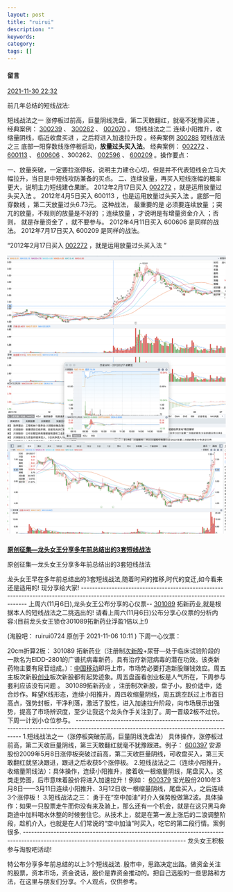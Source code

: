 ```yaml
---
layout: post
title: "ruirui"
description: ""
keywords: 
category: 
tags: []
---
```




#### 留言

[2021-11-30 22:32](https://www.taoguba.com.cn/Article/3524939/1)

前几年总结的短线战法:


短线战法之一 涨停板过前高，巨量阴线洗盘，第二天敢翻红，就毫不犹豫买进 。经典案例： [300239](https://www.taoguba.com.cn/quotes/sz300239) 、 [300262](https://www.taoguba.com.cn/quotes/sz300262) 、 [002070](https://www.taoguba.com.cn/quotes/sz002070) 。
短线战法之二 连续小阳推升，收缩量阴线，临近收盘买进 ，之后将进入加速拉升段 。经典案例 [300288](https://www.taoguba.com.cn/quotes/sz300288)
短线战法之三 底部一阳穿数线涨停板启动，**放量过头买入法**。 经典案例： [002272](https://www.taoguba.com.cn/quotes/sz002272) 、 [600113](https://www.taoguba.com.cn/quotes/sh600113) 、 [600606](https://www.taoguba.com.cn/quotes/sh600606) 、300262、 [002596](https://www.taoguba.com.cn/quotes/sz002596) 、 [600209](https://www.taoguba.com.cn/quotes/sh600209) 。操作要点：

一、放量突破，一定要拉涨停板，说明主力建仓心切，但是并不代表短线会立马大幅拉升，当日是中短线攻防兼备的买点。
二、连续放量，再买入短线涨幅的概率更大，说明主力短线建仓果断。
2012年2月17日买入 [002272](https://www.taoguba.com.cn/search/fundRegex?fundCode=002272) ，就是运用放量过头买入法 。
2012年4月5日买入 600113 ，也是运用放量过头买入法 。底部一阳穿数线 ，第二天放量过头6.73元。 这种战法， 最重要的是 必须要连续放量 ；突兀的放量，不规则的放量是不好的 ；连续放量 ，才说明是有增量资金介入 ；否则， 就是存量资金了 ，就不要参与。
2012年4月11日买入 600606 是同样的战法。
2012年7月17日买入 600209 是同样的战法。





“2012年2月17日买入 [002272](https://www.taoguba.com.cn/search/fundRegex?fundCode=002272) ，就是运用放量过头买入法 ”

<img src="../assets/images/image-20220630123751287.png" alt="image-20220630123751287" style="zoom:50%;" />

<img src="../assets/images/image-20220630134412853.png" alt="image-20220630134412853" style="zoom:50%;" />







###

[**原创征集—龙头女王分享多年前总结出的3套短线战法**](https://www.taoguba.com.cn/Article/3494872/1)



原创征集—龙头女王分享多年前总结出的3套短线战法

龙头女王早在多年前总结出的3套短线战法,随着时间的推移,时代的变迁,如今看来还是适用的! 现分享给大家!
\----------------------------------------------------------------------------------------------------------------------------------------
上周六(11月6日),龙头女王公布分享的心仪票-- [301089](https://www.taoguba.com.cn/quotes/sz301089) 拓新药业,就是根据本人的短线战法之二挑选出的!
请看上周六(11月6日)公布分享心仪票的分析内容:(目前龙头女王锁仓301089拓新药业浮盈1倍以上!)

(淘股吧： ruirui0724 原创于 2021-11-06 10:11 )
下周一心仪票：

20cm折算2板： 301089 拓新药业（注册制[次新股](https://www.taoguba.com.cn/new/stockbar/other/barRedirect?type=1&&gnName=次新股)+尿苷—处于临床试验阶段的一款名为EIDD-2801的广谱抗病毒新药，具有治疗新冠病毒的潜在功效。该类新药物主要有尿苷组成。）：[中国移动](https://www.taoguba.com.cn/new/stockbar/barRedirect?stockName=中国移动)即将上市，市场势必要打造新股赚钱效应。周五主板次新股[创业](https://www.taoguba.com.cn/new/stockbar/barRedirect?stockName=创业)板次新股都有起势迹象。周五盘面看创业板是人气所在，下周参与套利应该没有问题 。
301089拓新药业 ，注册制次新股，盘子小，股价适中，适合炒作。眸望K线形态，连续小阳推升，周四收缩量阴线，周五跳空跃过上市首日高点，强势封板，干净利落，激活了股性，进入加速拉升阶段，向市场展示出强势，提高了市场辨识度，至少让我这个龙头作手关注到了。周一晋级2板不过份。 下周一计划小仓位参与。
\----------------------------------------------------------------------------------------------------------------------------------------
1.短线战法之一（涨停板突破前高，巨量阴线洗盘法） 具体操作，涨停板过前高，第二天收巨量阴线，第三天敢翻红就毫不犹豫跟进。例子： [600397](https://www.taoguba.com.cn/quotes/sh600397) 安源股份2009年5月8日涨停板突破过前高，第二天收巨量阴线，可收盘买入，第三天敢翻红就坚决跟进，跟进之后收获5个涨停板。
2.短线战法之二（连续小阳推升，收缩量阴线法）：具体操作，连续小阳推升，接着收一根缩量阴线，尾盘买入。这类走势图，后市意味着股价将进入加速拉升！例如： [600379](https://www.taoguba.com.cn/quotes/sh600379) 宝光股份2010年3月8日——3月11日连续小阳推升、3月12日收一根缩量阴线，尾盘买入，之后连续3个涨停板！
3.短线战法之三： 勇于在“空中加油”时介入强势股做第2波。具体操作：如果一只股票走牛而你没有来及骑上，那么还有一个机会，就是在这只黑马奔跑途中加料喝水休整的时候套住它。从技术上，就是在第一波上涨后的二浪调整阶段，趁机介入，也就是在人们常说的“空中加油”时买入，吃它的第二段行情。案例很多.
\----------------------------------------------------------------------------------------------------------------------------------------
龙头女王积极参与淘股吧活动!

特公布分享多年前总结的以上3个短线战法.
股市中，思路决定出路。做资金关注的股票，资本市场，资金说话，股价是靠资金推动的。把自己选股的一些思路和方法，在这里与朋友们分享。个人观点，仅供参考。
